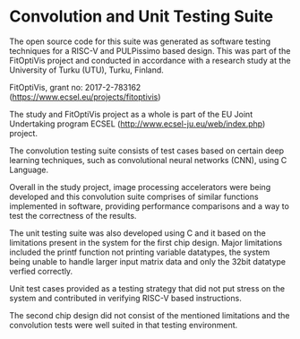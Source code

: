 # Convolution and Unit Testing Suite

The open source code for this suite was generated as software testing techniques for a RISC-V and PULPissimo based design. 
This was part of the FitOptiVis project and conducted in accordance with a research study at the University of Turku (UTU), Turku, Finland.

FitOptiVis, grant no: 2017-2-783162 (https://www.ecsel.eu/projects/fitoptivis)

The study and FitOptiVis project as a whole is part of the EU Joint Undertaking program ECSEL (http://www.ecsel-ju.eu/web/index.php) project.

The convolution testing suite consists of test cases based on certain deep learning techniques, such as convolutional neural networks (CNN), using C Language.

Overall in the study project, image processing accelerators were being developed and this convolution suite comprises of similar functions implemented in software, providing performance comparisons and a way to test the correctness of the results.

The unit testing suite was also developed using C and it based on the limitations present in the system for the first chip design. Major limitations included the printf function not printing variable datatypes, the system being unable to handle larger input matrix data and only the 32bit datatype verfied correctly.

Unit test cases provided as a testing strategy that did not put stress on the system and contributed in verifying RISC-V based instructions.

The second chip design did not consist of the mentioned limitations and the convolution tests were well suited in that testing environment. 
